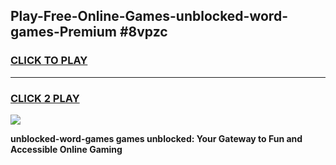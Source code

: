 
## Play-Free-Online-Games-unblocked-word-games-Premium #8vpzc
<h3>
<a href="https://premium.freeplayer.one?title=unblocked-word-games&ref=8M">CLICK TO PLAY</a></h3>
<hr>

<h3>
<a href="https://premium.freeplayer.one?title=unblocked-word-games&ref=8M">CLICK 2 PLAY</a>
  
</h3>

<a href="https://premium.freeplayer.one?title=unblocked-word-games&ref=8M"><img src="https://clearcache.store/games.png"></a>


**unblocked-word-games games unblocked: Your Gateway to Fun and Accessible Online Gaming**
